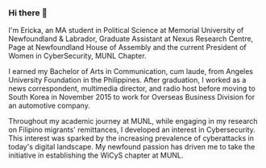 ### Hi there 👋

I'm Ericka, an MA student in Political Science at Memorial University of Newfoundland & Labrador, Graduate Assistant at Nexus Research Centre, Page at Newfoundland House of Assembly and the current President of Women in CyberSecurity, MUNL Chapter.  
 
I earned my Bachelor of Arts in Communication, cum laude, from Angeles University Foundation in the Philippines. After graduation, I worked as a news correspondent, multimedia director, and radio host before moving to South Korea in November 2015 to work for Overseas Business Division for an automotive company. 

Throughout my academic journey at MUNL, while engaging in my research on Filipino migrants' remittances, I developed an interest in Cybersecurity. This interest was sparked by the increasing prevalence of cyberattacks in today's digital landscape. My newfound passion has driven me to take the initiative in establishing the WiCyS chapter at MUNL.

